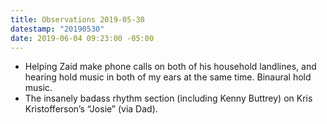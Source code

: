 ```yaml
---
title: Observations 2019-05-30
datestamp: "20190530"
date: 2019-06-04 09:23:00 -05:00
---
```


- Helping Zaid make phone calls on both of his household landlines, and hearing hold music in both of my ears at the same time. Binaural hold music.
- The insanely badass rhythm section (including Kenny Buttrey) on Kris Kristofferson’s “Josie” (via Dad).
